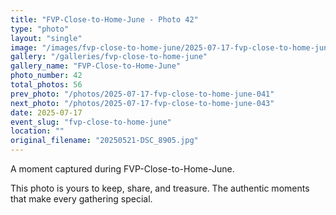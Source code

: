 ```yaml
---
title: "FVP-Close-to-Home-June - Photo 42"
type: "photo"
layout: "single"
image: "/images/fvp-close-to-home-june/2025-07-17-fvp-close-to-home-june-042.jpg"
gallery: "/galleries/fvp-close-to-home-june"
gallery_name: "FVP-Close-to-Home-June"
photo_number: 42
total_photos: 56
prev_photo: "/photos/2025-07-17-fvp-close-to-home-june-041"
next_photo: "/photos/2025-07-17-fvp-close-to-home-june-043"
date: 2025-07-17
event_slug: "fvp-close-to-home-june"
location: ""
original_filename: "20250521-DSC_8905.jpg"
---
```


A moment captured during FVP-Close-to-Home-June.

This photo is yours to keep, share, and treasure. The authentic moments that make every gathering special.